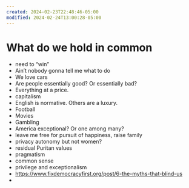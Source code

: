 ```yaml
---
created: 2024-02-23T22:48:46-05:00
modified: 2024-02-24T13:00:28-05:00
---
```


# What do we hold in common

- need to “win”
- Ain’t nobody gonna tell me what to do
- We love cars
- Are people essentially good? Or essentially bad?
- Everything at a price. 
- capitalism
- English is normative. Others are a luxury. 
- Football
- Movies
- Gambling
- America exceptional? Or one among many?
- leave me free for pursuit of happiness, raise family
- privacy autonomy but not women?
- residual Puritan values
- pragmatism
- common sense
- privilege and exceptionalism
- https://www.fixdemocracyfirst.org/post/6-the-myths-that-blind-us
- 
